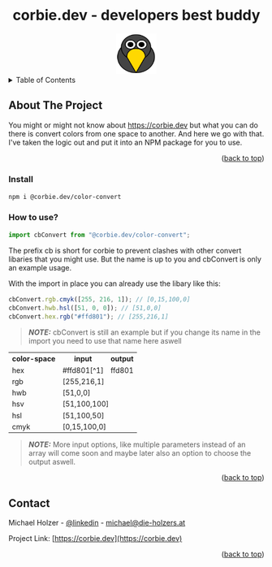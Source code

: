 <!-- Improved compatibility of back to top link: See: https://github.com/othneildrew/Best-README-Template/pull/73 -->

<a id="readme-top"></a>

<!--
*** Thanks for checking out the Best-README-Template. If you have a suggestion
*** that would make this better, please fork the repo and create a pull request
*** or simply open an issue with the tag "enhancement".
*** Don't forget to give the project a star!
*** Thanks again! Now go create something AMAZING! :D
-->

<!-- PROJECT SHIELDS -->
<!--
*** I'm using markdown "reference style" links for readability.
*** Reference links are enclosed in brackets [ ] instead of parentheses ( ).
*** See the bottom of this document for the declaration of the reference variables
*** for contributors-url, forks-url, etc. This is an optional, concise syntax you may use.
*** https://www.markdownguide.org/basic-syntax/#reference-style-links
-->
<!--
[![Contributors][contributors-shield]][contributors-url]
[![Forks][forks-shield]][forks-url]
[![Stargazers][stars-shield]][stars-url]
[![Issues][issues-shield]][issues-url]
[![LinkedIn][linkedin-shield]][linkedin-url]
[![project_license][license-shield]][license-url]
-->

<!-- PROJECT LOGO -->
<br />
<div align="center">

<h1>corbie.dev - developers best buddy</h1>
  <a href="https://github.com/mholzer78/dev.corbie.www">
    <img src="assets/corbie.svg" alt="Logo" width="80" height="80">
  </a>
</div>

<!-- TABLE OF CONTENTS -->
<details>
  <summary>Table of Contents</summary>
  <ol>
    <li>
      <a href="#about-the-project">About The Project</a>
      <ul>
        <li><a href="#install">Install</a></li>
        <li><a href="#how-to-use">How to use?</a></li>
      </ul>
    </li>
    <li><a href="#contact">Contact</a></li>
  </ol>
</details>

<!-- ABOUT THE PROJECT -->

## About The Project

You might or might not know about <a href="https://corbie.dev">https://corbie.dev</a> but what you can do there is convert colors from one space to another. And here we go with that. I've taken the logic out and put it into an NPM package for you to use.

<p align="right">(<a href="#readme-top">back to top</a>)</p>

### Install

```
npm i @corbie.dev/color-convert
```

### How to use?

```javascript
import cbConvert from "@corbie.dev/color-convert";
```

The prefix cb is short for corbie to prevent clashes with other convert libaries that you might use. But the name is up to you and cbConvert is only an example usage.

With the import in place you can already use the libary like this:

```javascript
cbConvert.rgb.cmyk([255, 216, 1]); // [0,15,100,0]
cbConvert.hwb.hsl([51, 0, 0]); // [51,0,0]
cbConvert.hex.rgb("#ffd801"); // [255,216,1]
```

> **_NOTE:_** cbConvert is still an example but if you change its name in the import you need to use that name here aswell

<table>
<tr>
<th>color-space
</th>
<th>input
</th>
<th>output
</th>
</tr>
<tr>
<td>hex
</td>
<td>#ffd801[^1]
</td>
<td>ffd801
</td>
</tr>
<tr>
<td>rgb
</td>
<td colspan="2">[255,216,1]
</td>
</tr>
<tr>
<td>hwb
</td>
<td colspan="2">[51,0,0]
</td>
</tr>
<tr>
<td>hsv
</td>
<td colspan="2">[51,100,100]
</td>
</tr>
<tr>
<td>hsl
</td>
<td colspan="2">[51,100,50]
</td>
</tr>
<tr>
<td>cmyk
</td>
<td colspan="2">[0,15,100,0]
</td>
</tr>
</table>

> **_NOTE:_** More input options, like multiple parameters instead of an array will come soon and maybe later also an option to choose the output aswell.

[^1]: The # (hash) is optional

<p align="right">(<a href="#readme-top">back to top</a>)</p>

<!-- CONTACT -->

## Contact

Michael Holzer - [@linkedin][linkedin-url] - michael@die-holzers.at

Project Link: [https://corbie.dev](https://corbie.dev)

<p align="right">(<a href="#readme-top">back to top</a>)</p>

<!-- MARKDOWN LINKS & IMAGES -->
<!-- https://www.markdownguide.org/basic-syntax/#reference-style-links -->

[contributors-shield]: https://img.shields.io/github/contributors/mholzer78/codecorbie.svg?style=for-the-badge
[contributors-url]: https://github.com/mholzer78
[forks-shield]: https://img.shields.io/github/forks/mholzer78/codecorbie.svg?style=for-the-badge
[forks-url]: https://github.com/mholzer78/codecorbie/network/members
[stars-shield]: https://img.shields.io/github/stars/mholzer78/codecorbie.svg?style=for-the-badge
[stars-url]: https://github.com/mholzer78/codecorbie/stargazers
[issues-shield]: https://img.shields.io/github/issues/mholzer78/codecorbie.svg?style=for-the-badge
[issues-url]: https://github.com/mholzer78/codecorbie/issues
[license-shield]: https://img.shields.io/github/license/mholzer78/codecorbie.svg?style=for-the-badge
[license-url]: https://github.com/mholzer78/codecorbie/blob/master/LICENSE.txt
[linkedin-shield]: https://img.shields.io/badge/-LinkedIn-black.svg?style=for-the-badge&logo=linkedin&colorB=555
[linkedin-url]: https://www.linkedin.com/in/mholzer78/
[product-screenshot]: public/assets/screenshot.png
[Next.js]: https://img.shields.io/badge/next.js-000000?style=for-the-badge&logo=nextdotjs&logoColor=white
[Next-url]: https://nextjs.org/
[React.js]: https://img.shields.io/badge/React-20232A?style=for-the-badge&logo=react&logoColor=61DAFB
[React-url]: https://reactjs.org/
[Vue.js]: https://img.shields.io/badge/Vue.js-35495E?style=for-the-badge&logo=vuedotjs&logoColor=4FC08D
[Vue-url]: https://vuejs.org/
[Angular.io]: https://img.shields.io/badge/Angular-DD0031?style=for-the-badge&logo=angular&logoColor=white
[Angular-url]: https://angular.io/
[Svelte.dev]: https://img.shields.io/badge/Svelte-4A4A55?style=for-the-badge&logo=svelte&logoColor=FF3E00
[Svelte-url]: https://svelte.dev/
[Laravel.com]: https://img.shields.io/badge/Laravel-FF2D20?style=for-the-badge&logo=laravel&logoColor=white
[Laravel-url]: https://laravel.com
[Bootstrap.com]: https://img.shields.io/badge/Bootstrap-563D7C?style=for-the-badge&logo=bootstrap&logoColor=white
[Bootstrap-url]: https://getbootstrap.com
[JQuery.com]: https://img.shields.io/badge/jQuery-0769AD?style=for-the-badge&logo=jquery&logoColor=white
[JQuery-url]: https://jquery.com

